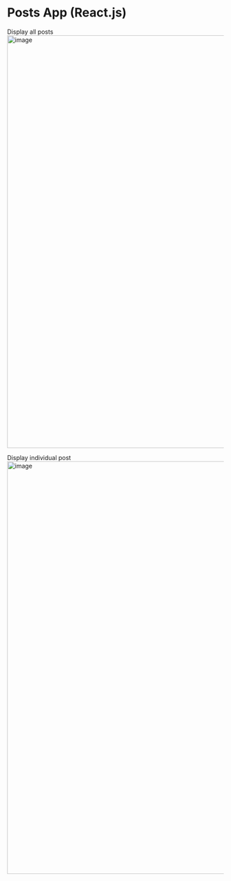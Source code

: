 # Posts App (React.js)

Display all posts 
<br/>
<img width="960" alt="image" src="https://github.com/blazerodrigues/PostsApp-Reactjs/assets/96373227/cabcd49a-a570-4361-80b8-cef6aa79a514">
<br/>

Display individual post
<br/>
<img width="960" alt="image" src="https://github.com/blazerodrigues/PostsApp-Reactjs/assets/96373227/efca0eb7-32d1-4b59-bff1-f8f7fb60f0dd">
<br/>

